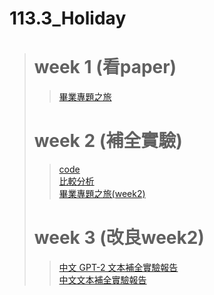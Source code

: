 # 113.3_Holiday
> # week 1 (看paper)
>> [畢業專題之旅](https://github.com/marcoleung052/113.3_holiday/blob/95c5b2fe34dcb28e9d79e027540e06f4e40c047e/week1/%E7%95%A2%E6%A5%AD%E5%B0%88%E9%A1%8C%E4%B9%8B%E6%97%85.pdf "游標顯示")  
> # week 2 (補全實驗)
>> [code](https://github.com/marcoleung052/113.3_holiday/blob/95c5b2fe34dcb28e9d79e027540e06f4e40c047e/week2/test.ipynb "游標顯示")  <br>
>> [比較分析](https://github.com/marcoleung052/113.3_holiday/blob/95c5b2fe34dcb28e9d79e027540e06f4e40c047e/week2/%E6%AF%94%E8%BC%83%E5%88%86%E6%9E%90.pdf "游標顯示") <br>
>> [畢業專題之旅(week2)](https://github.com/marcoleung052/113.3_holiday/blob/95c5b2fe34dcb28e9d79e027540e06f4e40c047e/week2/%E7%95%A2%E6%A5%AD%E5%B0%88%E9%A1%8C%E4%B9%8B%E6%97%85(week2).pdf "游標顯示")
> # week 3 (改良week2)
>> [中文 GPT-2 文本補全實驗報告](https://github.com/marcoleung052/113.3_holiday/blob/ba178c8989ffb1774d130995d6383a8845de3bad/README1.md "游標顯示")  <br>
>> [中文文本補全實驗報告](https://github.com/marcoleung052/113.3_holiday/blob/f64f5afb0284dea3ba25fa4138ddfded39af3b1d/README2.md "游標顯示") <br>
